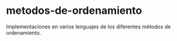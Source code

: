 # metodos-de-ordenamiento
Implementaciones en varios lenguajes de los diferentes métodos de ordenamiento.
